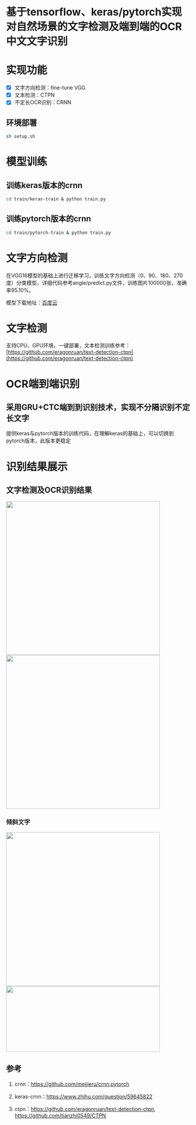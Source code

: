 # 基于tensorflow、keras/pytorch实现对自然场景的文字检测及端到端的OCR中文文字识别

# 实现功能

- [x] 文字方向检测：fine-tune VGG
- [x] 文本检测：CTPN
- [x] 不定长OCR识别：CRNN

## 环境部署
``` Bash
sh setup.sh
```

# 模型训练

## 训练keras版本的crnn   

``` Bash
cd train/keras-train & python train.py
```

## 训练pytorch版本的crnn   

``` Bash
cd train/pytorch-train & python train.py
```

# 文字方向检测
在VGG16模型的基础上进行迁移学习，训练文字方向检测（0、90、180、270度）分类模型，详细代码参考angle/predict.py文件，训练图片100000张，准确率95.10%。

模型下载地址：[百度云](https://pan.baidu.com/s/1nwEyxDZ)

# 文字检测
支持CPU、GPU环境，一键部署，文本检测训练参考：[https://github.com/eragonruan/text-detection-ctpn](https://github.com/eragonruan/text-detection-ctpn)

# OCR端到端识别
## 采用GRU+CTC端到到识别技术，实现不分隔识别不定长文字
提供keras与pytorch版本的训练代码，在理解keras的基础上，可以切换到pytorch版本，此版本更稳定   

# 识别结果展示
## 文字检测及OCR识别结果
<div>
<img width="420" height="420" src="https://github.com/chineseocr/chinses-ocr/blob/master/img/tmp.jpg"/>
<img width="420" height="420" src="https://github.com/chineseocr/chinses-ocr/blob/master/img/tmp.png"/>
</div>

### 倾斜文字 

<div>
<img width="420" height="420" src="https://github.com/chineseocr/chinses-ocr/blob/master/img/tmp1.jpg"/>
<img width="420" height="180" src="https://github.com/chineseocr/chinses-ocr/blob/master/img/tmp1.png"/>
</div>

## 参考

1. crnn：https://github.com/meijieru/crnn.pytorch

2. keras-crnn：https://www.zhihu.com/question/59645822 

3. ctpn：https://github.com/eragonruan/text-detection-ctpn, https://github.com/tianzhi0549/CTPN 


